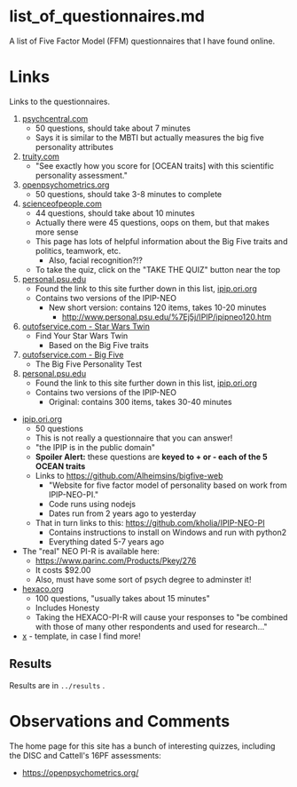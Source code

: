 
# list_of_questionnaires.md

A list of Five Factor Model (FFM) questionnaires that I have found online.

# Links

Links to the questionnaires.

1. [psychcentral.com](https://psychcentral.com/personality-test/start.php)
   - 50 questions, should take about 7 minutes
   - Says it is similar to the MBTI but actually measures the big five personality attributes
2. [truity.com](https://www.truity.com/test/big-five-personality-test)
   - "See exactly how you score for [OCEAN traits] with this scientific personality assessment."
3. [openpsychometrics.org](https://openpsychometrics.org/tests/IPIP-BFFM/)
   - 50 questions, should take 3-8 minutes to complete
4. [scienceofpeople.com](https://www.scienceofpeople.com/personality/#personality-test)
   - 44 questions, should take about 10 minutes
   - Actually there were 45 questions, oops on them, but that makes more sense
   - This page has lots of helpful information about the Big Five traits and politics, teamwork, etc.
     - Also, facial recognition?!?
   - To take the quiz, click on the "TAKE THE QUIZ" button near the top
5. [personal.psu.edu](http://www.personal.psu.edu/%7Ej5j/IPIP/)
   - Found the link to this site further down in this list, [ipip.ori.org](https://ipip.ori.org/New_IPIP-50-item-scale.htm)
   - Contains two versions of the IPIP-NEO
     - New short version: contains 120 items, takes 10-20 minutes
       - http://www.personal.psu.edu/%7Ej5j/IPIP/ipipneo120.htm
6. [outofservice.com - Star Wars Twin](https://www.outofservice.com/starwars/)
   - Find Your Star Wars Twin
     - Based on the Big Five traits
7. [outofservice.com - Big Five](https://www.outofservice.com/bigfive/)
   - The Big Five Personality Test
8. [personal.psu.edu](http://www.personal.psu.edu/%7Ej5j/IPIP/)
   - Found the link to this site further down in this list, [ipip.ori.org](https://ipip.ori.org/New_IPIP-50-item-scale.htm)
   - Contains two versions of the IPIP-NEO
     - Original: contains 300 items, takes 30-40 minutes

- [ipip.ori.org](https://ipip.ori.org/New_IPIP-50-item-scale.htm)
  - 50 questions
  - This is not really a questionnaire that you can answer!
  - "the IPIP is in the public domain"
  - **Spoiler Alert:** these questions are **keyed to + or - each of the 5 OCEAN traits**
  - Links to https://github.com/Alheimsins/bigfive-web
    - "Website for five factor model of personality based on work from IPIP-NEO-PI."
    - Code runs using nodejs
    - Dates run from 2 years ago to yesterday
  - That in turn links to this: https://github.com/kholia/IPIP-NEO-PI
    - Contains instructions to install on Windows and run with python2
    - Everything dated 5-7 years ago
- The "real" NEO PI-R is available here:
  - https://www.parinc.com/Products/Pkey/276
  - It costs $92.00
  - Also, must have some sort of psych degree to adminster it!
- [hexaco.org](http://hexaco.org/hexaco-online)
  - 100 questions, "usually takes about 15 minutes"
  - Includes Honesty
  - Taking the HEXACO-PI-R will cause your responses to "be combined with those of many other respondents and used for research..."
- [x](https://x) - template, in case I find more!

## Results

Results are in `../results` .

# Observations and Comments

The home page for this site has a bunch of interesting quizzes, including the DISC and Cattell's 16PF assessments:

- https://openpsychometrics.org/



